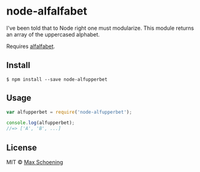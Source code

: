 # node-alfalfabet

I've been told that to Node right one must modularize. This module returns an
array of the uppercased alphabet.

Requires [alfalfabet](https://github.com/max/alfalfabet).

## Install

```
$ npm install --save node-alfupperbet
```

## Usage

```js
var alfupperbet = require('node-alfupperbet');

console.log(alfupperbet);
//=> ['A', 'B', ...]
```

## License

MIT © [Max Schoening](http://maximilian.io)
